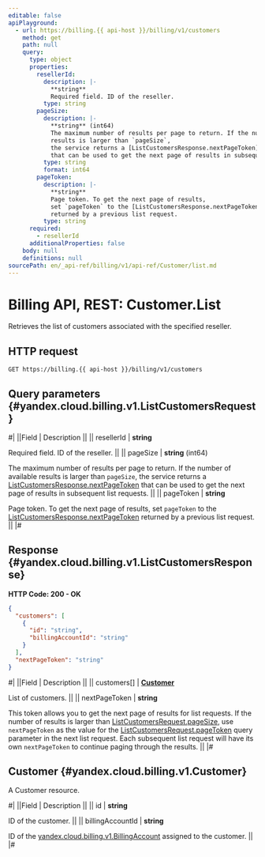 ```yaml
---
editable: false
apiPlayground:
  - url: https://billing.{{ api-host }}/billing/v1/customers
    method: get
    path: null
    query:
      type: object
      properties:
        resellerId:
          description: |-
            **string**
            Required field. ID of the reseller.
          type: string
        pageSize:
          description: |-
            **string** (int64)
            The maximum number of results per page to return. If the number of available
            results is larger than `pageSize`,
            the service returns a [ListCustomersResponse.nextPageToken](#yandex.cloud.billing.v1.ListCustomersResponse)
            that can be used to get the next page of results in subsequent list requests.
          type: string
          format: int64
        pageToken:
          description: |-
            **string**
            Page token. To get the next page of results,
            set `pageToken` to the [ListCustomersResponse.nextPageToken](#yandex.cloud.billing.v1.ListCustomersResponse)
            returned by a previous list request.
          type: string
      required:
        - resellerId
      additionalProperties: false
    body: null
    definitions: null
sourcePath: en/_api-ref/billing/v1/api-ref/Customer/list.md
---
```


# Billing API, REST: Customer.List

Retrieves the list of customers associated with the specified reseller.

## HTTP request

```
GET https://billing.{{ api-host }}/billing/v1/customers
```

## Query parameters {#yandex.cloud.billing.v1.ListCustomersRequest}

#|
||Field | Description ||
|| resellerId | **string**

Required field. ID of the reseller. ||
|| pageSize | **string** (int64)

The maximum number of results per page to return. If the number of available
results is larger than `pageSize`,
the service returns a [ListCustomersResponse.nextPageToken](#yandex.cloud.billing.v1.ListCustomersResponse)
that can be used to get the next page of results in subsequent list requests. ||
|| pageToken | **string**

Page token. To get the next page of results,
set `pageToken` to the [ListCustomersResponse.nextPageToken](#yandex.cloud.billing.v1.ListCustomersResponse)
returned by a previous list request. ||
|#

## Response {#yandex.cloud.billing.v1.ListCustomersResponse}

**HTTP Code: 200 - OK**

```json
{
  "customers": [
    {
      "id": "string",
      "billingAccountId": "string"
    }
  ],
  "nextPageToken": "string"
}
```

#|
||Field | Description ||
|| customers[] | **[Customer](#yandex.cloud.billing.v1.Customer)**

List of customers. ||
|| nextPageToken | **string**

This token allows you to get the next page of results for list requests. If the number of results
is larger than [ListCustomersRequest.pageSize](#yandex.cloud.billing.v1.ListCustomersRequest), use
`nextPageToken` as the value
for the [ListCustomersRequest.pageToken](#yandex.cloud.billing.v1.ListCustomersRequest) query parameter
in the next list request. Each subsequent list request will have its own
`nextPageToken` to continue paging through the results. ||
|#

## Customer {#yandex.cloud.billing.v1.Customer}

A Customer resource.

#|
||Field | Description ||
|| id | **string**

ID of the customer. ||
|| billingAccountId | **string**

ID of the [yandex.cloud.billing.v1.BillingAccount](/docs/billing/api-ref/BillingAccount/get#yandex.cloud.billing.v1.BillingAccount) assigned to the customer. ||
|#
